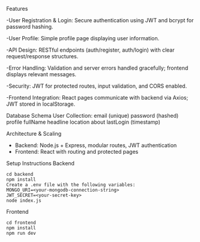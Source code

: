Features

-User Registration & Login: Secure authentication using JWT and bcrypt for password hashing.

-User Profile: Simple profile page displaying user information.

-API Design: RESTful endpoints (auth/register, auth/login) with clear request/response structures.

-Error Handling: Validation and server errors handled gracefully; frontend displays relevant messages.

-Security: JWT for protected routes, input validation, and CORS enabled.

-Frontend Integration: React pages communicate with backend via Axios; JWT stored in localStorage.

Database Schema
User Collection:
     email (unique)
     password (hashed)
     profile
     fullName
     headline
     location
     about
     lastLogin (timestamp)

Architecture & Scaling
-  Backend: Node.js + Express, modular routes, JWT authentication
 - Frontend: React with routing and protected pages

Setup Instructions
  Backend
    
    cd backend
    npm install  
    Create a .env file with the following variables:
    MONGO_URI=<your-mongodb-connection-string> 
    JWT_SECRET=<your-secret-key>
    node index.js

Frontend
   
    cd frontend
    npm install
    npm run dev
